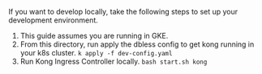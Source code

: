 If you want to develop locally, take the following steps to set up your development environment.

1. This guide assumes you are running in GKE.
2. From this directory, run apply the dbless config to get kong running in your k8s cluster.
    `k apply -f dev-config.yaml`
3. Run Kong Ingress Controller locally.
    `bash start.sh kong`
